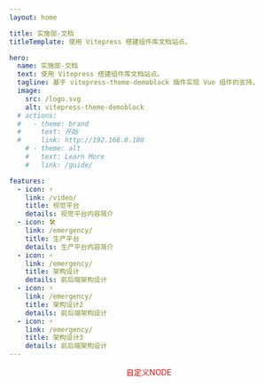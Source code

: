 ```yaml
---
layout: home

title: 实施部-文档
titleTemplate: 使用 Vitepress 搭建组件库文档站点。

hero:
  name: 实施部-文档
  text: 使用 Vitepress 搭建组件库文档站点。
  tagline: 基于 vitepress-theme-demoblock 插件实现 Vue 组件的支持。
  image:
    src: /logo.svg
    alt: vitepress-theme-demoblock  
  # actions:
  #   - theme: brand
  #     text: 开始
  #     link: http://192.168.0.180
    # - theme: alt
    #   text: Learn More
    #   link: /guide/

features:
  - icon: ⚡️
    link: /video/
    title: 视觉平台
    details: 视觉平台内容简介
  - icon: 🛠️
    link: /emergency/
    title: 生产平台
    details: 生产平台内容简介
  - icon: ⚡️
    link: /emergency/
    title: 架构设计
    details: 前后端架构设计
  - icon: ⚡️
    link: /emergency/
    title: 架构设计2
    details: 前后端架构设计
  - icon: ⚡
    link: /emergency/️
    title: 架构设计3
    details: 前后端架构设计
---
```


<div style="color: red; font-size: 14px; text-align: center">自定义NODE</div>